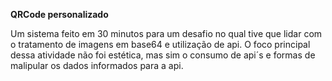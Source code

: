 **QRCode personalizado**

Um sistema feito em 30 minutos para um desafio no qual tive que lidar com o tratamento de imagens em base64 e utilização de api.
O foco principal dessa atividade não foi estética, mas sim o consumo de api´s e formas de malipular os dados informados para a api.
